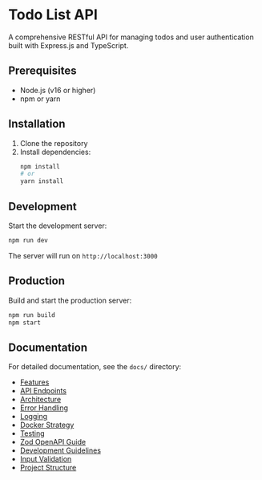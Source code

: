 # Todo List API

A comprehensive RESTful API for managing todos and user authentication built with Express.js and TypeScript.

## Prerequisites
- Node.js (v16 or higher)
- npm or yarn

## Installation
1. Clone the repository
2. Install dependencies:
   ```bash
   npm install
   # or
   yarn install
   ```

## Development
Start the development server:
```bash
npm run dev
```
The server will run on `http://localhost:3000`

## Production
Build and start the production server:
```bash
npm run build
npm start
```

## Documentation
For detailed documentation, see the `docs/` directory:
- [Features](docs/features.md)
- [API Endpoints](docs/api-endpoints.md)
- [Architecture](docs/architecture.md)
- [Error Handling](docs/error-handling.md)
- [Logging](docs/logging.md)
- [Docker Strategy](docs/docker-strategy.md)
- [Testing](docs/testing.md)
- [Zod OpenAPI Guide](docs/zod-openapi-guide.md)
- [Development Guidelines](docs/development-guidelines.md)
- [Input Validation](docs/input-validation.md)
- [Project Structure](docs/project-structure.md)
